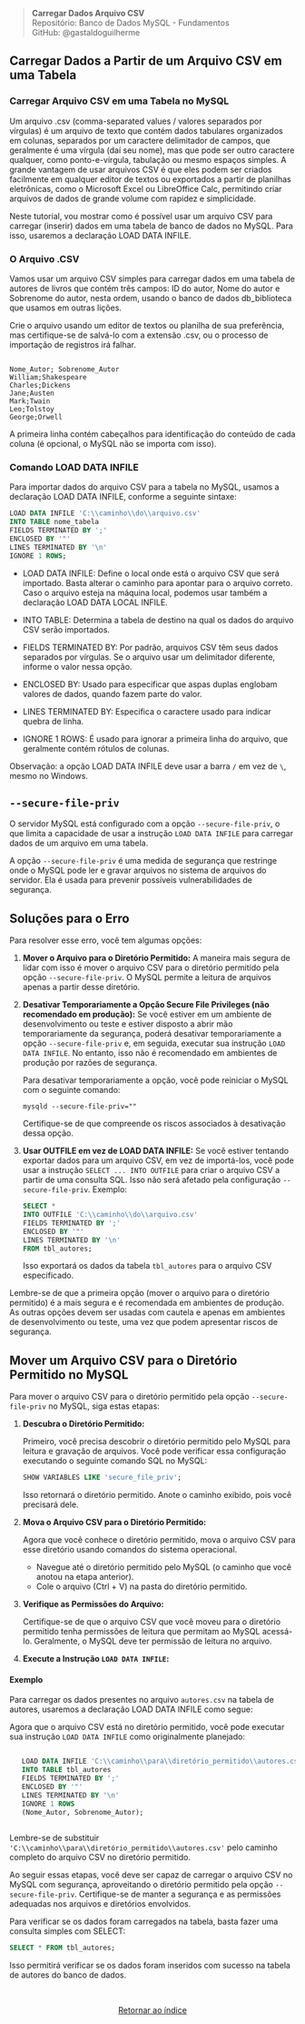 > **Carregar Dados Arquivo CSV**     
> Repositório: Banco de Dados MySQL - Fundamentos  
> GitHub: @gastaldoguilherme
&nbsp;


## Carregar Dados a Partir de um Arquivo CSV em uma Tabela

### Carregar Arquivo CSV em uma Tabela no MySQL

Um arquivo .csv (comma-separated values / valores separados por vírgulas) é um arquivo de texto que contém dados tabulares organizados em colunas, separados por um caractere delimitador de campos, que geralmente é uma vírgula (daí seu nome), mas que pode ser outro caractere qualquer, como ponto-e-vírgula, tabulação ou mesmo espaços simples. A grande vantagem de usar arquivos CSV é que eles podem ser criados facilmente em qualquer editor de textos ou exportados a partir de planilhas eletrônicas, como o Microsoft Excel ou LibreOffice Calc, permitindo criar arquivos de dados de grande volume com rapidez e simplicidade.

Neste tutorial, vou mostrar como é possível usar um arquivo CSV para carregar (inserir) dados em uma tabela de banco de dados no MySQL. Para isso, usaremos a declaração LOAD DATA INFILE.

### O Arquivo .CSV

Vamos usar um arquivo CSV simples para carregar dados em uma tabela de autores de livros que contém três campos: ID do autor, Nome do autor e Sobrenome do autor, nesta ordem, usando o banco de dados db_biblioteca que usamos em outras lições.

Crie o arquivo usando um editor de textos ou planilha de sua preferência, mas certifique-se de salvá-lo com a extensão .csv, ou o processo de importação de registros irá falhar.

```

Nome_Autor; Sobrenome_Autor
William;Shakespeare
Charles;Dickens
Jane;Austen
Mark;Twain
Leo;Tolstoy
George;Orwell

```

A primeira linha contém cabeçalhos para identificação do conteúdo de cada coluna (é opcional, o MySQL não se importa com isso).

### Comando LOAD DATA INFILE

Para importar dados do arquivo CSV para a tabela no MySQL, usamos a declaração LOAD DATA INFILE, conforme a seguinte sintaxe:

```sql
LOAD DATA INFILE 'C:\\caminho\\do\\arquivo.csv'
INTO TABLE nome_tabela
FIELDS TERMINATED BY ';'
ENCLOSED BY '"'
LINES TERMINATED BY '\n'
IGNORE 1 ROWS;
```

- LOAD DATA INFILE: Define o local onde está o arquivo CSV que será importado. Basta alterar o caminho para apontar para o arquivo correto. Caso o arquivo esteja na máquina local, podemos usar também a declaração LOAD DATA LOCAL INFILE.

- INTO TABLE: Determina a tabela de destino na qual os dados do arquivo CSV serão importados.

- FIELDS TERMINATED BY: Por padrão, arquivos CSV têm seus dados separados por vírgulas. Se o arquivo usar um delimitador diferente, informe o valor nessa opção.

- ENCLOSED BY: Usado para especificar que aspas duplas englobam valores de dados, quando fazem parte do valor.

- LINES TERMINATED BY: Especifica o caractere usado para indicar quebra de linha.

- IGNORE 1 ROWS: É usado para ignorar a primeira linha do arquivo, que geralmente contém rótulos de colunas.

Observação: a opção LOAD DATA INFILE deve usar a barra `/` em vez de `\`, mesmo no Windows.


## `--secure-file-priv`

O servidor MySQL está configurado com a opção `--secure-file-priv`, o que limita a capacidade de usar a instrução `LOAD DATA INFILE` para carregar dados de um arquivo em uma tabela.

A opção `--secure-file-priv` é uma medida de segurança que restringe onde o MySQL pode ler e gravar arquivos no sistema de arquivos do servidor. Ela é usada para prevenir possíveis vulnerabilidades de segurança.

## Soluções para o Erro

Para resolver esse erro, você tem algumas opções:

1. **Mover o Arquivo para o Diretório Permitido:**
   A maneira mais segura de lidar com isso é mover o arquivo CSV para o diretório permitido pela opção `--secure-file-priv`. O MySQL permite a leitura de arquivos apenas a partir desse diretório.

2. **Desativar Temporariamente a Opção Secure File Privileges (não recomendado em produção):**
   Se você estiver em um ambiente de desenvolvimento ou teste e estiver disposto a abrir mão temporariamente da segurança, poderá desativar temporariamente a opção `--secure-file-priv` e, em seguida, executar sua instrução `LOAD DATA INFILE`. No entanto, isso não é recomendado em ambientes de produção por razões de segurança.

   Para desativar temporariamente a opção, você pode reiniciar o MySQL com o seguinte comando:

   ```
   mysqld --secure-file-priv=""
   ```

   Certifique-se de que compreende os riscos associados à desativação dessa opção.

3. **Usar OUTFILE em vez de LOAD DATA INFILE:**
   Se você estiver tentando exportar dados para um arquivo CSV, em vez de importá-los, você pode usar a instrução `SELECT ... INTO OUTFILE` para criar o arquivo CSV a partir de uma consulta SQL. Isso não será afetado pela configuração `--secure-file-priv`. Exemplo:

   ```sql
   SELECT *
   INTO OUTFILE 'C:\\caminho\\do\\arquivo.csv'
   FIELDS TERMINATED BY ';'
   ENCLOSED BY '"'
   LINES TERMINATED BY '\n'
   FROM tbl_autores;

   ```


   Isso exportará os dados da tabela `tbl_autores` para o arquivo CSV especificado.

Lembre-se de que a primeira opção (mover o arquivo para o diretório permitido) é a mais segura e é recomendada em ambientes de produção. As outras opções devem ser usadas com cautela e apenas em ambientes de desenvolvimento ou teste, uma vez que podem apresentar riscos de segurança.



## Mover um Arquivo CSV para o Diretório Permitido no MySQL

Para mover o arquivo CSV para o diretório permitido pela opção `--secure-file-priv` no MySQL, siga estas etapas:

1. **Descubra o Diretório Permitido:**

   Primeiro, você precisa descobrir o diretório permitido pelo MySQL para leitura e gravação de arquivos. Você pode verificar essa configuração executando o seguinte comando SQL no MySQL:

   ```sql
   SHOW VARIABLES LIKE 'secure_file_priv';
   ```

   Isso retornará o diretório permitido. Anote o caminho exibido, pois você precisará dele.

2. **Mova o Arquivo CSV para o Diretório Permitido:**

   Agora que você conhece o diretório permitido, mova o arquivo CSV para esse diretório usando comandos do sistema operacional. 
   - Navegue até o diretório permitido pelo MySQL (o caminho que você anotou na etapa anterior).
   - Cole o arquivo (Ctrl + V) na pasta do diretório permitido.

3. **Verifique as Permissões do Arquivo:**

   Certifique-se de que o arquivo CSV que você moveu para o diretório permitido tenha permissões de leitura que permitam ao MySQL acessá-lo. Geralmente, o MySQL deve ter permissão de leitura no arquivo.

4. **Execute a Instrução `LOAD DATA INFILE`:**

#### Exemplo

Para carregar os dados presentes no arquivo `autores.csv` na tabela de autores, usaremos a declaração LOAD DATA INFILE como segue:

Agora que o arquivo CSV está no diretório permitido, você pode executar sua instrução `LOAD DATA INFILE` como originalmente planejado:

```sql

   LOAD DATA INFILE 'C:\\caminho\\para\\diretório_permitido\\autores.csv'
   INTO TABLE tbl_autores
   FIELDS TERMINATED BY ';'
   ENCLOSED BY '"'
   LINES TERMINATED BY '\n'
   IGNORE 1 ROWS
   (Nome_Autor, Sobrenome_Autor);
  
   ```

Lembre-se de substituir `'C:\\caminho\\para\\diretório_permitido\\autores.csv'` pelo caminho completo do arquivo CSV no diretório permitido.

Ao seguir essas etapas, você deve ser capaz de carregar o arquivo CSV no MySQL com segurança, aproveitando o diretório permitido pela opção `--secure-file-priv`. Certifique-se de manter a segurança e as permissões adequadas nos arquivos e diretórios envolvidos.

Para verificar se os dados foram carregados na tabela, basta fazer uma consulta simples com SELECT:

```sql
SELECT * FROM tbl_autores;
```

Isso permitirá verificar se os dados foram inseridos com sucesso na tabela de autores do banco de dados.


&nbsp;    

<div align="center">
   
[Retornar ao índice](/README.md)

</div>
